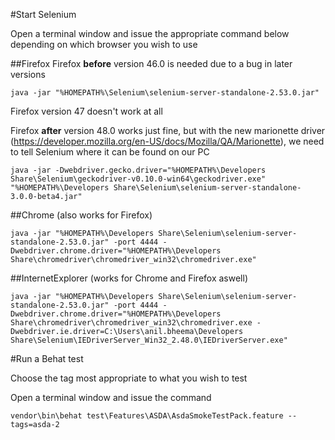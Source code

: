 #Start Selenium

Open a terminal window and issue the appropriate command below depending on which browser you wish to use

##Firefox
Firefox __before__ version 46.0 is needed due to a bug in later versions

`java -jar "%HOMEPATH%\Selenium\selenium-server-standalone-2.53.0.jar"`

Firefox version 47 doesn't work at all

Firefox __after__ version 48.0 works just fine, but with the new marionette driver (https://developer.mozilla.org/en-US/docs/Mozilla/QA/Marionette), we need to tell Selenium where it can be found on our PC

`java -jar -Dwebdriver.gecko.driver="%HOMEPATH%\Developers Share\Selenium\geckodriver-v0.10.0-win64\geckodriver.exe" "%HOMEPATH%\Developers Share\Selenium\selenium-server-standalone-3.0.0-beta4.jar"`


##Chrome (also works for Firefox)

`java -jar "%HOMEPATH%\Developers Share\Selenium\selenium-server-standalone-2.53.0.jar" -port 4444 -Dwebdriver.chrome.driver="%HOMEPATH%\Developers Share\chromedriver\chromedriver_win32\chromedriver.exe"`

##InternetExplorer (works for Chrome and Firefox aswell)

`java -jar "%HOMEPATH%\Developers Share\Selenium\selenium-server-standalone-2.53.0.jar" -port 4444 -Dwebdriver.chrome.driver="%HOMEPATH%\Developers Share\chromedriver\chromedriver_win32\chromedriver.exe -Dwebdriver.ie.driver=C:\Users\anil.bheema\Developers Share\Selenium\IEDriverServer_Win32_2.48.0\IEDriverServer.exe"`

#Run a Behat test

Choose the tag most appropriate to what you wish to test

Open a terminal window and issue the command

`vendor\bin\behat test\Features\ASDA\AsdaSmokeTestPack.feature --tags=asda-2`








